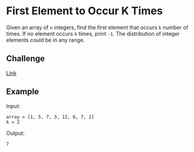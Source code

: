 # First Element to Occur K Times

Given an array of `n` integers, find the first element that occurs `k` number of times. If no element occurs `k` times, print `-1`. The distribution of integer elements could be in any range.

## Challenge
[Link](https://practice.geeksforgeeks.org/problems/first-element-to-occur-k-times/0)

## Example

Input:
    
    array = [1, 5, 7, 3, 12, 6, 7, 2]
    k = 2
    
Output:

    7
